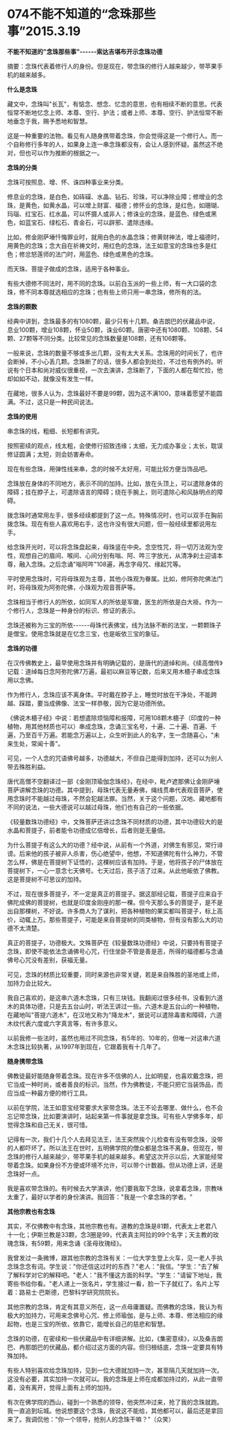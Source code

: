 # 074不能不知道的“念珠那些事”2015.3.19

**不能不知道的"念珠那些事"------索达吉堪布开示念珠功德**

摘要：念珠代表着修行人的身份。但是现在，带念珠的修行人越来越少，带苹果手机的越来越多。

**什么是念珠**

藏文中，念珠叫"长瓦"，有惦念、想念、忆念的意思，也有相续不断的意思。代表恒常不断地忆念上师、本尊、空行、护法；或者上师、本尊、空行、护法恒常不断地垂念于我，赐予悉地和智慧。

这是一种重要的法物。看见有人随身携带着念珠，你会觉得这是一个修行人。而一个自称修行多年的人，如果身上连一串念珠都没有，会让人感到怀疑。虽然这不绝对，但也可以作为推断的根据之一。

**念珠的分类**

念珠可按照息、增、怀、诛四种事业来分类。

修息业的念珠，是白色，如砗磲、水晶、钻石、珍珠，可以净除业障；修增业的念珠，是黄色，如黄水晶，可以增上财富、福德；修怀业的念珠，是红色，如珊瑚、玛瑙、红宝石、红水晶，可以怀摄人或非人；修诛业的念珠，是蓝色、绿色或黑色，如蓝宝石、绿松石、青金石，可以辟邪、遣除违缘。

比如，修金刚萨埵忏悔罪业时，就用白色的水晶念珠；修黄财神法，增上福德时，用黄色的念珠；念大自在祈祷文时，用红色的念珠，法王如意宝的念珠也多是红色；修忿怒莲师的法门时，用蓝色、绿色或黑色的念珠。

而天珠、菩提子做成的念珠，适用于各种事业。

有些大德修不同法时，用不同的念珠。以前白玉派的一些上师，有一大口袋的念珠，修不同本尊就选相应的念珠；也有些上师只用一串念珠，修所有的法。

**念珠的颗数**

经典中讲到，念珠最多的有1080颗，最少只有十几颗。桑吉朗巴的伏藏品中说，息业100颗，增业108颗，怀业50颗，诛业60颗。唐密中还有1080颗、108颗、54颗、27颗等不同分类。比较常见的念珠数量是108颗，还有106颗等。

一般来说，念珠的数量不够或多出几颗，没有太大关系。念珠用的时间长了，也许会断掉，不小心丢几颗。念珠断了的话，很多人都会到处捡，不过也有例外的。听说有个日本和尚对威仪很重视，一次去演讲，念珠断了，下面的人都在帮忙捡，他却如如不动，就像没有发生一样。

在藏地，很多人认为，念珠最好不要是99颗，因为这不满100，意味着愿望不能圆满。不过，这只是一种民间说法。

**念珠的使用**

串念珠的线，粗细、长短都有讲究。

按照密续的观点，线太粗，会使修行招致违缘；太细，无力成办事业；太长，耽误修证圆满；太短，则会妨害寿命。

现在有些念珠，用弹性线来串，念的时候不太好用，可能比较方便当饰品吧。

念珠放在身体的不同地方，表示不同的加持。比如，放在头顶上，可以遣除身体的障碍；挂在脖子上，可遣除语言的障碍；绕在手腕上，则可遣除心和风脉明点的障碍。

拨念珠时通常用左手，很多经续都提到了这一点。特殊情况时，也可以双手在胸前拨念珠。现在有些人喜欢用右手，这也许没有很大问题，但一般经续里都说用左手。

给念珠开光时，可以将念珠盘起来，母珠竖在中央。念空性咒，将一切万法观为空性，观想自己的眉间、喉间、心间分别有嗡、阿、吽三字放光，从清净刹土迎请本尊，融入念珠。之后念诵"嗡阿吽"108遍，再念字母咒、缘起咒等。

平时使用念珠时，可将母珠观为主尊，其他小珠观为眷属。比如，修阿弥陀佛法门时，将母珠观为阿弥陀佛，小珠观为观音菩萨等。

念珠相当于修行人的所依，如同军人的所依是军徽，医生的所依是白大褂。作为一个修行人，念珠是一种身份的标识、修证的表示。

念珠还被称为三宝的所依------母珠代表佛宝，线为法脉不断的法宝，一颗颗珠子是僧宝。使用念珠就是在忆念三宝，也是皈依三宝的象征。

**念珠的功德**

在汉传佛教史上，最早使用念珠并有明确记载的，是唐代的道绰和尚。《续高僧传》记载：道绰每日念阿弥陀佛7万遍，最初以麻豆等记数，后来又用木槵子串成念珠用以念佛。

作为修行人，念珠应该不离身体。平时戴在脖子上，睡觉时放在干净处，不能跨越、踩踏，要当成佛像、法宝一样恭敬，因为它是功德所依。

《佛说木槵子经》中说：若想遣除烦恼障和报障，可用108颗木槵子（印度的一种植物，用其他材质也可以）串成念珠，念诵三宝名号，十遍、二十遍、百遍、千遍，乃至百千万遍。若能念万遍以上，众生听到此人的名字，生一念随喜心，"未来生处，常闻十善"。

可见，一个人念的咒语佛号越多，功德越大，不但自己能得到加持，还可以为别人带去殊胜利益。

唐代高僧不空翻译过一部《金刚顶瑜伽念珠经》，在经中，毗卢遮那佛让金刚萨埵菩萨讲解念珠的功德。其中提到，母珠代表无量寿佛，绳线贯串代表观音菩萨，使用念珠时不能越过母珠，不然会犯越法罪。当然，关于这个问题，汉地、藏地都有不同的说法，一些大德说可以越过母珠，他们也有自己的一些依据。

《较量数珠功德经》中，文殊菩萨还讲过念珠不同材质的功德，其中功德较大的是水晶和菩提子，前者能令功德成亿倍增长，后者则是无量倍。

为什么菩提子有这么大的功德？经中说，从前有一个外道，对佛生有邪见，常行诽谤。后来他的孩子被非人杀害，伤心绝望中，他想，不知道佛陀有什么神力，不管怎么样，佛是在菩提树下证悟的，这棵树应该有加持。于是，他将孩子的尸体放在菩提树下，一心一意念七天佛号。七天过后，孩子活了过来。从此他皈依了佛教。这是菩提树不可思议的加持。

不过，现在很多菩提子，不一定是真正的菩提子。据这部经记载，菩提子应来自于佛陀成佛的菩提树，也就是印度金刚座的那一棵。但今天那么多的菩提子，是不是出自那棵树，不好说。许多商人为了谋利，把各种植物的果实都叫菩提子，标上高价，动辄上万。那些菩提子，可能是来自菩提树的同类植物，但有没有那么大的功德不太清楚。

真正的菩提子，功德极大。文殊菩萨在《较量数珠功德经》中说，只要持有菩提子念珠，即使不能依法念诵佛号心咒，行住坐卧不管是善是恶，所得的福德都与念诵佛号心咒没有差别，获福无量。

可见，念珠的材质比较重要，同时来源也非常关键，若是来自殊胜的圣地或上师，加持力会比较大。

我自己喜欢的，是这串六道木念珠，只有三块钱。我翻阅过很多经书，没看到六道木的具体功德，只是去五台山时，听法王讲过一些。六道木是五台山的一种植物，在藏地叫"菩提六道木"，在汉地又称为"降龙木"，据说可以遣除毒害和障碍，六道木纹代表六度或六字真言等，有许多意义。

以前我修一些法时，虽然也用过不同念珠，有5年的、10年的，但唯一对这串六道木念珠比较执著，从1997年到现在，它跟着我有十几年了。

**随身携带念珠**

佛教徒最好能随身带着念珠。现在许多不信佛的人，比如明星，也喜欢戴念珠，把它当成一种时尚，或者善良的标识。当然，作为佛教徒，不能只把它当装饰品，而应当成一种最方便的修行工具。

以前在学院，法王如意宝经常要求大家带念珠。法王不论去哪里、做什么，也不会忘记带念珠，比如要演讲时，站起来第一件事就是拿念珠。可有些人学佛多年，却觉得念珠和自己无关，很可惜。

记得有一次，我们十几个人去拜见法王，法王突然挨个儿检查有没有带念珠，没带的人都吓坏了。所以法王在世时，五明佛学院的僧众都是念珠不离身。但现在，带念珠的修行人越来越少，带苹果手机的越来越多。希望这次开示以后，大家能经常带着念珠。如果身份不方便或环境不允许，可以带个计数器。但从功德上讲，还是念珠好一点。

我是喜欢带念珠的。有时候去大学演讲，他们要我取下念珠，说拿着念珠，宗教味太重了，最好以学者的身份演讲。我回答："我是一个拿念珠的学者。"

**其他宗教也有念珠**

其实，不仅佛教中有念珠，其他宗教也有。道教的念珠是81颗，代表太上老君八十一化；伊斯兰教是33颗，念3圈是99，代表真主阿拉的99个名字；天主教的玫瑰念珠，有59颗，用来念诵《圣母玫瑰经》。

我曾发过一条微博，跟其他宗教的念珠有关：一位大学生登上火车，见一老人手执念珠念念有词。学生说："你还信这过时的东西？"老人："我信。"学生："去了解了解科学对它的解释吧。"老人："我不懂这方面的科学。"学生："请留下地址，我寄些书给你看。"老人递上一张名片，学生接过一看，脸一下子就红了。名片上写着：路易士·巴斯德，巴黎科学研究院院长。

其他宗教的念珠，肯定有其意义所在，这一点毋庸置疑。而佛教的念珠，我认为有极大的加持力，可用来念佛号心咒、修上师瑜伽，是与上师、本尊、修法相应的缘起物，也是三宝的所依，依靠它，能增长自己的慈悲和智慧。

念珠的功德，在密续和一些伏藏品中有详细讲解。比如，《集密意续》，以及桑吉朗巴、冉那朗巴的伏藏品，都介绍过这方面的内容。但归根结底，念珠一定要具有特殊加持。

有些人特别喜欢给念珠加持，见到一位大德就加持一次，甚至隔几天就加持一次。这没有必要，其实加持一次就可以。我的念珠是上师在成都加持过的，从此一直带着，没有离开，觉得上面有上师的加持。

有次在佛学院的西山，碰到一个熟悉的领导，他突然冲过来，抢了我的念珠就跑。我一直追到坛城。他说想要这个念珠，我说这不能给，其他都可以，最后还是拿回来了。我调侃他："你一个领导，抢别人的念珠干嘛？"（众笑）


